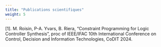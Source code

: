 ```yaml
---
title: "Publications scientifiques"
weight: 5
---
```


[1]. M. Roisin, P-A. Yvars, B. Riera, “Constraint Programming for Logic Controller Synthesis”, proc of IEEE/IFAC 10th International Conference on Control, Decision and Information Technologies, CoDIT 2024.